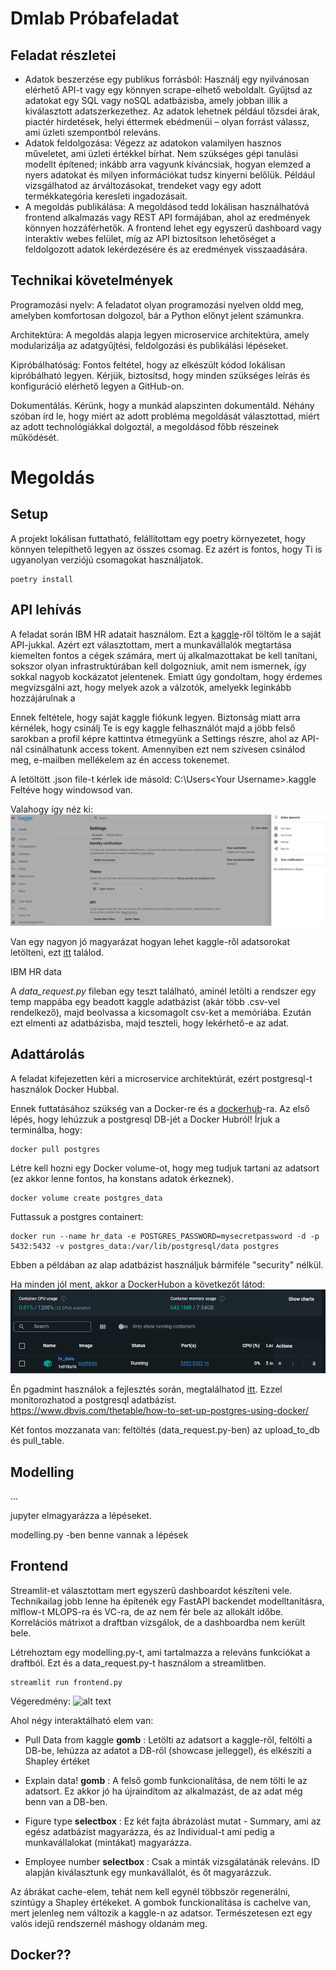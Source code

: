 # Dmlab Próbafeladat


## Feladat részletei

- Adatok beszerzése egy publikus forrásból: Használj egy nyilvánosan elérhető API-t vagy egy könnyen scrape-elhető weboldalt. Gyűjtsd az adatokat egy SQL vagy noSQL adatbázisba, amely jobban illik a kiválasztott adatszerkezethez. Az adatok lehetnek például tőzsdei árak, piactér hirdetések, helyi éttermek ebédmenüi – olyan forrást válassz, ami üzleti szempontból releváns.
- Adatok feldolgozása: Végezz az adatokon valamilyen hasznos műveletet, ami üzleti értékkel bírhat. Nem szükséges gépi tanulási modellt építened; inkább arra vagyunk kíváncsiak, hogyan elemzed a nyers adatokat és milyen információkat tudsz kinyerni belőlük. Például vizsgálhatod az árváltozásokat, trendeket vagy egy adott termékkategória keresleti ingadozásait.
- A megoldás publikálása: A megoldásod tedd lokálisan használhatóvá frontend alkalmazás vagy REST API formájában, ahol az eredmények könnyen hozzáférhetők. A frontend lehet egy egyszerű dashboard vagy interaktív webes felület, míg az API biztosítson lehetőséget a feldolgozott adatok lekérdezésére és az eredmények visszaadására.


## Technikai követelmények

Programozási nyelv: A feladatot olyan programozási nyelven oldd meg, amelyben komfortosan dolgozol, bár a Python előnyt jelent számunkra.

Architektúra: A megoldás alapja legyen microservice architektúra, amely modularizálja az adatgyűjtési, feldolgozási és publikálási lépéseket.

Kipróbálhatóság: Fontos feltétel, hogy az elkészült kódod lokálisan kipróbálható legyen. Kérjük, biztosítsd, hogy minden szükséges leírás és konfiguráció elérhető legyen a GitHub-on.

Dokumentálás. Kérünk, hogy a munkád alapszinten dokumentáld. Néhány szóban írd le, hogy miért az adott probléma megoldását választottad, miért az adott technológiákkal dolgoztál, a megoldásod főbb részeinek működését.

# Megoldás

## Setup

A projekt lokálisan futtatható, felállítottam egy poetry környezetet, hogy könnyen telepíthető legyen az összes csomag. Ez azért is fontos, hogy Ti is ugyanolyan verziójú csomagokat használjatok.

```commandline
poetry install
```


## API lehívás

A feladat során IBM HR adatait használom. Ezt a [kaggle](https://www.kaggle.com/datasets/pavansubhasht/ibm-hr-analytics-attrition-dataset/data)-ről töltöm le a saját API-jukkal. Azért ezt választottam, mert a munkavállalók megtartása kiemelten fontos a cégek számára, mert új alkalmazottakat be kell tanítani, sokszor olyan infrastruktúrában kell dolgozniuk, amit nem ismernek, így sokkal nagyob kockázatot jelentenek. Emiatt úgy gondoltam, hogy érdemes megvizsgálni azt, hogy melyek azok a válzotók, amelyekk leginkább hozzájárulnak a 

 Ennek feltétele, hogy saját kaggle fiókunk legyen. Biztonság miatt arra kérnélek, hogy csinálj Te is egy kaggle felhasználót majd a jöbb felső sarokban a profil képre kattintva étmegyünk a Settings részre, ahol az API-nál csinálhatunk access tokent. Amennyiben ezt nem szívesen csinálod meg, e-mailben mellékelem az én access tokenemet.

A letöltött .json file-t kérlek ide másold: C:\Users\<Your Username>\.kaggle\
Feltéve hogy windowsod van.

Valahogy így néz ki:
![alt text](assets/kaggle.png)

Van egy nagyon jó magyarázat hogyan lehet kaggle-ről adatsorokat letölteni, ezt [itt](https://medium.com/@vinaychavda.de/a-guide-to-extracting-data-from-kaggle-for-your-data-science-projects-e15ef8ffc054) találod.


IBM HR data 

A *data_request.py* fileban egy teszt található, aminél letölti a rendszer egy temp mappába egy beadott kaggle adatbázist (akár több .csv-vel rendelkező), majd beolvassa a kicsomagolt csv-ket a memóriába. Ezután ezt elmenti az adatbázisba, majd teszteli, hogy lekérhető-e az adat.

## Adattárolás

A feladat kifejezetten kéri a microservice architektúrát, ezért postgresql-t használok Docker Hubbal.

Ennek futtatásához szükség van a Docker-re és a [dockerhub](https://hub.docker.com/)-ra. Az első lépés, hogy lehúzzuk a postgresql DB-jét a Docker Hubról!
Írjuk a terminálba, hogy:
```commandline
docker pull postgres
```

Létre kell hozni egy Docker volume-ot, hogy meg tudjuk tartani az adatsort (ez akkor lenne fontos, ha konstans adatok érkeznek).

```commandline
docker volume create postgres_data
```

Futtassuk a postgres containert:

```commandline
docker run --name hr_data -e POSTGRES_PASSWORD=mysecretpassword -d -p 5432:5432 -v postgres_data:/var/lib/postgresql/data postgres
```
Ebben a példában az alap adatbázist használjuk bármiféle "security" nélkül. 

Ha minden jól ment, akkor a DockerHubon a következőt látod:
![alt text](assets/docker_hub.png)


Én pgadmint használok a fejlesztés során, megtalálhatod [itt](https://www.pgadmin.org/). Ezzel monitorozhatod a postgresql adatbázist.
https://www.dbvis.com/thetable/how-to-set-up-postgres-using-docker/

Két fontos mozzanata van: feltöltés (data_request.py-ben) az upload_to_db és pull_table.


## Modelling

...

jupyter elmagyarázza a lépéseket.

modelling.py -ben benne vannak a lépések


## Frontend

Streamlit-et választottam mert egyszerű dashboardot készíteni vele. Technikailag jobb lenne ha építenék egy FastAPI backendet modelltanításra, mlflow-t MLOPS-ra és VC-ra, de az nem fér bele az allokált időbe. Korrelációs mátrixot a draftban vizsgálok, de a dashboardba nem került bele.

Létrehoztam egy modelling.py-t, ami tartalmazza a releváns funkciókat a draftból. Ezt és a data_request.py-t használom a streamlitben.

```commandline
streamlit run frontend.py
```


Végeredmény:
![alt text](dashboard.png)


Ahol négy interaktálható elem van:
- Pull Data from kaggle __gomb__ : Letölti az adatsort a kaggle-ről, feltölti a DB-be, lehúzza az adatot a DB-ről (showcase jelleggel), és elkészíti a Shapley értéket
- Explain data! __gomb__ : A felső gomb funkcionalítása, de nem tölti le az adatsort. Ez akkor jó ha újraindítom az alkalmazást, de az adat még benn van a DB-ben.

- Figure type __selectbox__ : Ez két fajta ábrázolást mutat - Summary, ami az egész adatbázist magyarázza, és az Individual-t ami pedig a munkavállalokat (mintákat) magyarázza.

- Employee number __selectbox__ : Csak a minták vizsgálatánák releváns. ID alapján kiválasztunk egy munkavállalót, és őt magyarázzuk.

Az ábrákat cache-elem, tehát nem kell egynél többször regenerálni, szintúgy a Shapley értékeket. A gombok funckionalítása is cachelve van, mert jelenleg nem változik a kaggle-n az adatsor. Természetesen ezt egy valós idejű rendszernél máshogy oldanám meg.






## Docker??


